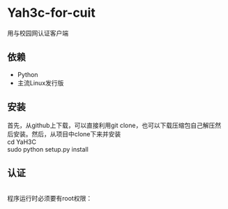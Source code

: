 <h1>Yah3c-for-cuit</h1>

用与校园网认证客户端

<h2>依赖</h2>
<ul>
<li>Python</li> 
<li>主流Linux发行版</li>
</ul>
<h2>安装</h2>
首先，从github上下载，可以直接利用git clone，也可以下载压缩包自己解压然后安装。然后，从项目中clone下来并安装</br>
cd YaH3C</br>sudo python setup.py install<br>
<h2>认证</h2>
<br>
程序运行时必须要有root权限：
